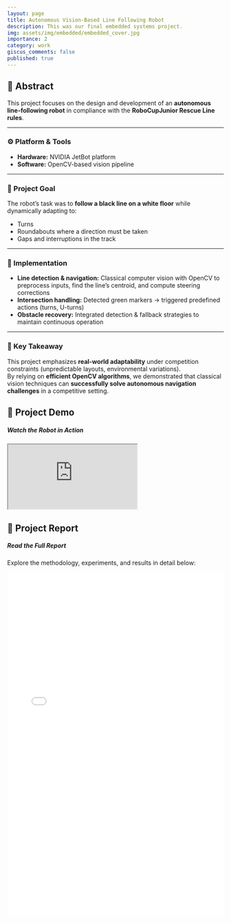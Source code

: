 ```yaml
---
layout: page
title: Autonomous Vision-Based Line Following Robot
description: This was our final embedded systems project.
img: assets/img/embedded/embedded_cover.jpg
importance: 2
category: work
giscus_comments: false
published: true
---
```


## 📝 Abstract
<div class="p-4 bg-light rounded shadow-sm mb-4" markdown="1">

This project focuses on the design and development of an **autonomous line-following robot** in compliance with the **RoboCupJunior Rescue Line rules**.

---

### ⚙️ Platform & Tools
- **Hardware:** NVIDIA JetBot platform  
- **Software:** OpenCV-based vision pipeline  

---

### 🚦 Project Goal
The robot’s task was to **follow a black line on a white floor** while dynamically adapting to:  
- Turns
- Roundabouts where a direction must be taken
- Gaps and interruptions in the track

---

### 🧠 Implementation
- **Line detection & navigation:** Classical computer vision with OpenCV to preprocess inputs, find the line’s centroid, and compute steering corrections  
- **Intersection handling:** Detected green markers → triggered predefined actions (turns, U-turns)  
- **Obstacle recovery:** Integrated detection & fallback strategies to maintain continuous operation  

---

### 🎯 Key Takeaway
This project emphasizes **real-world adaptability** under competition constraints (unpredictable layouts, environmental variations).  
By relying on **efficient OpenCV algorithms**, we demonstrated that classical vision techniques can **successfully solve autonomous navigation challenges** in a competitive setting.  

</div>

## 🎥 Project Demo
<div class="card shadow-lg my-4">
  <div class="card-body text-center">
    <h5 class="card-title">Watch the Robot in Action</h5>
    <div class="embed-responsive embed-responsive-16by9">
      <iframe class="embed-responsive-item" 
              src="https://www.youtube.com/embed/fwANImeoyc8" 
              allowfullscreen></iframe>
    </div>
  </div>
</div>

## 📄 Project Report
<div class="card shadow-lg my-4">
  <div class="card-body">
    <h5 class="card-title">Read the Full Report</h5>
    <p class="card-text">Explore the methodology, experiments, and results in detail below:</p>
    <iframe 
    src="/assets/pdfjs/web/viewer.html?file=/assets/pdf/embedded_report.pdf" 
    width="100%" height="800" style="border:none;">
    </iframe>
  </div>
</div>

